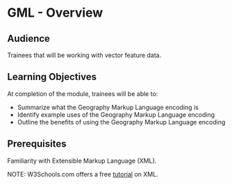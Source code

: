 # GML - Overview

## Audience

Trainees that will be working with vector feature data.

## Learning Objectives

At completion of the module, trainees will be able to:

-   Summarize what the Geography Markup Language encoding is
-   Identify example uses of the Geography Markup Language encoding
-   Outline the benefits of using the Geography Markup Language encoding

## Prerequisites

Familiarity with Extensible Markup Language (XML).

NOTE: W3Schools.com offers a free
[tutorial](https://www.w3schools.com/xml/) on XML.
